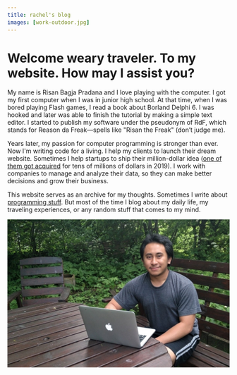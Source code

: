 ```yaml
---
title: rachel's blog
images: [work-outdoor.jpg]
---
```

# Welcome weary traveler. To my website. How may I assist you?

My name is Risan Bagja Pradana and I love playing with the computer. I got my first computer when I was in junior high school. At that time, when I was bored playing Flash games, I read a book about Borland Delphi 6. I was hooked and later was able to finish the tutorial by making a simple text editor. I started to publish my software under the pseudonym of RdF, which stands for Reason da Freak—spells like "Risan the Freak" (don’t judge me).

Years later, my passion for computer programming is stronger than ever. Now I'm writing code for a living. I help my clients to launch their dream website. Sometimes I help startups to ship their million-dollar idea ([one of them got acquired](https://www.crunchbase.com/organization/fixd-repair) for tens of millions of dollars in 2019). I work with companies to manage and analyze their data, so they can make better decisions and grow their business.

This website serves as an archive for my thoughts. Sometimes I write about [programming stuff](/code/). But most of the time I blog about my daily life, my traveling experiences, or any random stuff that comes to my mind.

![This is me pretending to work outdoor on a cold summer day (I hate it).](work-outdoor.jpg)

